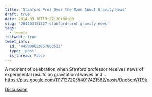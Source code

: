 ```yaml
---
title: 'Stanford Prof Over the Moon About Gravity News'
draft: true
date: 2014-03-18T13:27:20+00:00
slug: '201403181327-stanford-prof-gravity-news'
tags:
  - tweets
is_tweet: true
tweet_info:
  id: '445808653057003522'
  type: 'post'
  is_thread: False
---
```




A moment of celebration when Stanford professor receives news of experimental results on gravitational waves and… <https://plus.google.com/111712720654017421562/posts/Dnc5cpVtT9k>

[Discussion](https://x.com/sytelus/status/445808653057003522)
